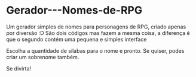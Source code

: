 # Gerador---Nomes-de-RPG
Um gerador simples de nomes para personagens de RPG, criado apenas por diversão :D
São dois códigos mas fazem a mesma coisa, a diferença é que o segundo contém uma pequena e simples interface

Escolha a quantidade de sílabas para o nome e pronto.
Se quiser, podes criar um sobrenome também.

Se divirta!

